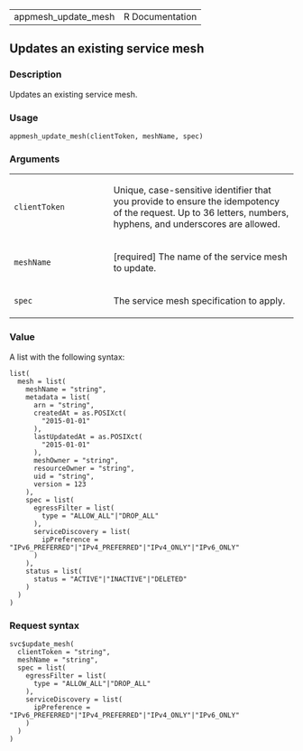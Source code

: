 <table style="width: 100%;">
<tbody>
<tr class="odd">
<td>appmesh_update_mesh</td>
<td style="text-align: right;">R Documentation</td>
</tr>
</tbody>
</table>

## Updates an existing service mesh

### Description

Updates an existing service mesh.

### Usage

    appmesh_update_mesh(clientToken, meshName, spec)

### Arguments

<table>
<colgroup>
<col style="width: 35%" />
<col style="width: 65%" />
</colgroup>
<tbody>
<tr class="odd">
<td><code id="appmesh_update_mesh_:_clientToken">clientToken</code></td>
<td><p>Unique, case-sensitive identifier that you provide to ensure the
idempotency of the request. Up to 36 letters, numbers, hyphens, and
underscores are allowed.</p></td>
</tr>
<tr class="even">
<td><code id="appmesh_update_mesh_:_meshName">meshName</code></td>
<td><p>[required] The name of the service mesh to update.</p></td>
</tr>
<tr class="odd">
<td><code id="appmesh_update_mesh_:_spec">spec</code></td>
<td><p>The service mesh specification to apply.</p></td>
</tr>
</tbody>
</table>

### Value

A list with the following syntax:

    list(
      mesh = list(
        meshName = "string",
        metadata = list(
          arn = "string",
          createdAt = as.POSIXct(
            "2015-01-01"
          ),
          lastUpdatedAt = as.POSIXct(
            "2015-01-01"
          ),
          meshOwner = "string",
          resourceOwner = "string",
          uid = "string",
          version = 123
        ),
        spec = list(
          egressFilter = list(
            type = "ALLOW_ALL"|"DROP_ALL"
          ),
          serviceDiscovery = list(
            ipPreference = "IPv6_PREFERRED"|"IPv4_PREFERRED"|"IPv4_ONLY"|"IPv6_ONLY"
          )
        ),
        status = list(
          status = "ACTIVE"|"INACTIVE"|"DELETED"
        )
      )
    )

### Request syntax

    svc$update_mesh(
      clientToken = "string",
      meshName = "string",
      spec = list(
        egressFilter = list(
          type = "ALLOW_ALL"|"DROP_ALL"
        ),
        serviceDiscovery = list(
          ipPreference = "IPv6_PREFERRED"|"IPv4_PREFERRED"|"IPv4_ONLY"|"IPv6_ONLY"
        )
      )
    )
